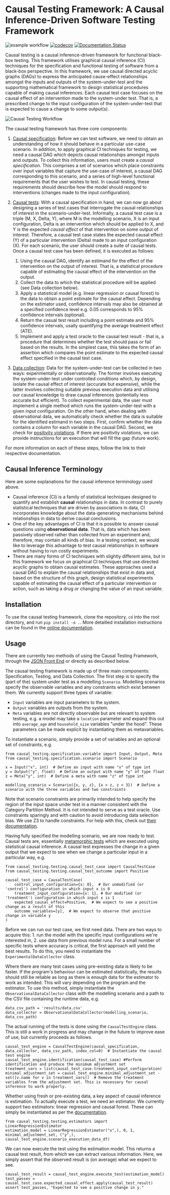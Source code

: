 # Causal Testing Framework: A Causal Inference-Driven Software Testing Framework

 ![example workflow](https://github.com/CITCOM-project/CausalTestingFramework/actions/workflows/ci-tests.yaml/badge.svg) [![codecov](https://codecov.io/gh/CITCOM-project/CausalTestingFramework/branch/main/graph/badge.svg?token=04ijFVrb4a)](https://codecov.io/gh/CITCOM-project/CausalTestingFramework) [![Documentation Status](https://readthedocs.org/projects/causal-testing-framework/badge/?version=latest)](https://causal-testing-framework.readthedocs.io/en/latest/?badge=latest)

Causal testing is a causal inference-driven framework for functional black-box testing. This framework utilises graphical causal inference (CI) techniques for the specification and functional testing of software from a black-box perspective. In this framework, we use causal directed acyclic graphs (DAGs) to express the anticipated cause-effect relationships amongst the inputs and outputs of the system-under-test and the supporting mathematical framework to design statistical procedures capable of making causal inferences. Each causal test case focuses on the causal effect of an intervention made to the system-under test. That is, a prescribed change to the input configuration of the system-under-test that is expected to cause a change to some output(s).

![Causal Testing Workflow](images/workflow.png)

The causal testing framework has three core components:

1. [Causal specification](causal_testing/specification/README.md): Before we can test software, we need to obtain an understanding of how it should behave in a particular use-case scenario. In addition, to apply graphical CI techniques for testing, we need a causal DAG which depicts causal relationships amongst inputs and outputs. To collect this information, users must create a _causal specification_. This comprises a set of scenarios which place constraints over input variables that capture the use-case of interest, a causal DAG corresponding to this scenario, and a series of high-level functional requirements that the user wishes to test. In causal testing, these requirements should describe how the model should respond to interventions (changes made to the input configuration).

2. [Causal tests](causal_testing/testing/README.md): With a causal specification in hand, we can now go about designing a series of test cases that interrogate the causal relationships of interest in the scenario-under-test. Informally, a causal test case is a triple (M, X, Delta, Y), where M is the modelling scenario, X is an input configuration, Delta is an intervention which should be applied to X, and Y is the expected _causal effect_ of that intervention on some output of interest. Therefore, a causal test case states the expected causal effect (Y) of a particular intervention (Delta) made to an input configuration (X). For each scenario, the user should create a suite of causal tests. Once a causal test case has been defined, it is executed as follows:
    1. Using the causal DAG, identify an estimand for the effect of the intervention on the output of interest. That is, a statistical procedure capable of estimating the causal effect of the intervention on the output.
    2. Collect the data to which the statistical procedure will be applied (see Data collection below).
    3. Apply a statistical model (e.g. linear regression or causal forest) to the data to obtain a point estimate for the causal effect. Depending on the estimator used, confidence intervals may also be obtained at a specified confidence level e.g. 0.05 corresponds to 95% confidence intervals (optional).
    4. Return the casual test result including a point estimate and 95% confidence intervals, usally quantifying the average treatment effect (ATE).
    5. Implement and apply a test oracle to the causal test result - that is, a procedure that determines whether the test should pass or fail based on the results. In the simplest case, this takes the form of an assertion which compares the point estimate to the expected causal effect specified in the causal test case.

3. [Data collection](causal_testing/data_collection/README.md): Data for the system-under-test can be collected in two ways: experimentally or observationally. The former involves executing the system-under-test under controlled conditions which, by design, isolate the causal effect of interest (accurate but expensive), while the latter involves collecting suitable previous execution data and utilising our causal knowledge to draw causal inferences (potentially less accurate but efficient). To collect experimental data, the user must implement a single method which runs the system-under-test with a given input configuration. On the other hand, when dealing with observational data, we automatically check whether the data is suitable for the identified estimand in two steps. First, confirm whether the data contains a column for each variable in the causal DAG. Second, we check for [positivity violations](https://www.youtube.com/watch?v=4xc8VkrF98w). If there are positivity violations, we can provide instructions for an execution that will fill the gap (future work).

For more information on each of these steps, follow the link to their respective documentation.

## Causal Inference Terminology

Here are some explanations for the causal inference terminology used above.

- Causal inference (CI) is a family of statistical techniques designed to quantify and establish **causal** relationships in data. In contrast to purely statistical techniques that are driven by associations in data, CI incorporates knowledge about the data-generating mechanisms behind relationships in data to derive causal conclusions.
- One of the key advantages of CI is that it is possible to answer causal questions using **observational data**. That is, data which has been passively observed rather than collected from an experiment and, therefore, may contain all kinds of bias. In a testing context, we would like to leverage this advantage to test causal relationships in software without having to run costly experiments.
- There are many forms of CI techniques with slightly different aims, but in this framework we focus on graphical CI techniques that use directed acyclic graphs to obtain causal estimates. These approaches used a causal DAG to explain the causal relationships that exist in data and, based on the structure of this graph, design statistical experiments capable of estimating the causal effect of a particular intervention or action, such as taking a drug or changing the value of an input variable.

## Installation

To use the causal testing framework, clone the repository, `cd` into the root directory, and run `pip install -e .`. More detailled installation instructions can be found in the [online documentation](https://causal-testing-framework.readthedocs.io/en/latest/installation.html).

## Usage

There are currently two methods of using the Causal Testing Framework, through the [JSON Front End](https://causal-testing-framework.readthedocs.io/en/latest/json_front_end.html) or directly as described below.

The causal testing framework is made up of three main components: Specification, Testing, and Data Collection. The first step is to specify the (part of the) system under test as a modelling `Scenario`. Modelling scenarios specify the observable variables and any constraints which exist between them. We currently support three types of variable:

- `Input` variables are input parameters to the system.
- `Output` variables are outputs from the system.
- `Meta` variables are not directly observable but are relevant to system testing, e.g. a model may take a `location` parameter and expand this out into `average_age` and `household_size` variables "under the hood". These parameters can be made explicit by instantiating them as metavariables.

To instantiate a scenario, simply provide a set of variables and an optional set of constraints, e.g.

```{python}
from causal_testing.specification.variable import Input, Output, Meta
from causal_testing.specification.scenario import Scenario

x = Input("x", int)  # Define an input with name "x" of type int
y = Output("y", float)  # Define an output with name "y" of type float
z = Meta("y", int)  # Define a meta with name "z" of type int

modelling_scenario = Scenario({x, y, z}, {x > z, z < 3})  # Define a scenario with the three variables and two constraints
```

Note that scenario constraints are primarily intended to help specify the region of the input space under test in a manner consistent with the Category Partition Method. It is not intended to serve as a test oracle. Use constraints sparingly and with caution to avoid introducing data selection bias. We use Z3 to handle constraints. For help with this, check out [their documentation](https://ericpony.github.io/z3py-tutorial/guide-examples.htm).

Having fully specified the modelling scenario, we are now ready to test. Causal tests are, essentially [metamorphic tests](https://en.wikipedia.org/wiki/Metamorphic_testing) which are executed using statistical causal inference. A causal test expresses the change in a given output that we expect to see when we change a particular input in a particular way, e.g.

```{python}
from causal_testing.testing.causal_test_case import CausalTestCase
from causal_testing.testing.causal_test_outcome import Positive

causal_test_case = CausalTestCase(
    control_input_configuration={x: 0},  # Our unmodified (or 'control') configuration in which input x is 0
    treatment_input_configuration={x: 1}, # Our modified (or 'treatment') configuration in which input x is 1
    expected_causal_effect=Positive,  # We expect to see a positive change as a result of this
    outcome_variables=[y],  # We expect to observe that positive change in variable y
)
```

Before we can run our test case, we first need data. There are two ways to acquire this: 1. run the model with the specific input configurations we're interested in, 2. use data from previous model runs. For a small number of specific tests where accuracy is critical, the first approach will yield the best results. To do this, you need to instantiate the `ExperimentalDataCollector` class.

Where there are many test cases using pre-existing data is likely to be faster. If the program's behaviour can be estimated statistically, the results should still be reliable as long as there is enough data for the estimator to work as intended. This will vary depending on the program and the estimator. To use this method, simply instantiate the `ObservationalDataCollector` class with the modelling scenario and a path to the CSV file containing the runtime data, e.g.

```{python}
data_csv_path = 'results/data.csv'
data_collector = ObservationalDataCollector(modelling_scenario, data_csv_path)
```

The actual running of the tests is done using the `CausalTestEngine` class. This is still a work in progress and may change in the future to improve ease of use, but currently proceeds as follows.

```{python}
causal_test_engine = CausalTestEngine(causal_specification, data_collector, data_csv_path, index_col=0)  # Instantiate the causal test engine
causal_test_engine.identification(causal_test_case) #Perform identification and produce the minimum adjustment set
treatment_vars = list(causal_test_case.treatment_input_configuration)
minimal_adjustment_set = causal_test_engine.minimal_adjustment_set - set([v.name for v in treatment_vars])  # Remove the treatment variables from the adjustment set. This is necessary for causal inference to work properly.
```

Whether using fresh or pre-existing data, a key aspect of causal inference is estimation. To actually execute a test, we need an estimator. We currently support two estimators: linear regression and causal forest. These can simply be instantiated as per the [documentation](https://causal-testing-framework.readthedocs.io/en/latest/autoapi/causal_testing/testing/estimators/index.html).

```{python}
from causal_testing.testing.estimators import LinearRegressionEstimator
estimation_model = LinearRegressionEstimator("x",), 0, 1, minimal_adjustment_set, ("y",), causal_test_engine.scenario_execution_data_df)
```

We can now execute the test using the estimation model. This returns a causal test result, from which we can extract various information. Here, we simply assert that the observed result is (on average) what we expect to see.

```{python}
causal_test_result = causal_test_engine.execute_test(estimation_model)
test_passes = causal_test_case.expected_causal_effect.apply(causal_test_result)
assert test_passes, "Expected to see a positive change in y."
```
